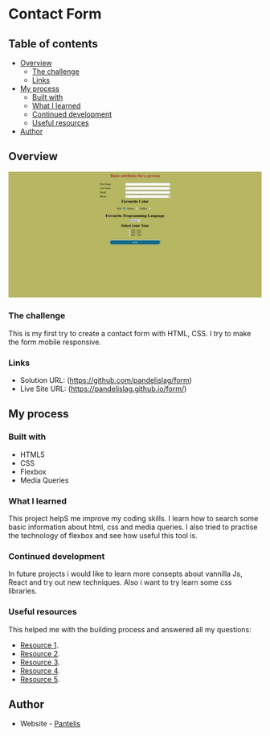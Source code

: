 # Contact Form

## Table of contents

- [Overview](#overview)
  - [The challenge](#the-challenge)
  - [Links](#links)
- [My process](#my-process)
  - [Built with](#built-with)
  - [What I learned](#what-i-learned)
  - [Continued development](#continued-development)
  - [Useful resources](#useful-resources)
- [Author](#author)

## Overview
![](/assets/form.png)

### The challenge

This is my first try to create a contact form with HTML, CSS. I try to make the form mobile responsive.

### Links

- Solution URL: (https://github.com/pandelislag/form)
- Live Site URL: (https://pandelislag.github.io/form/)

## My process

### Built with

- HTML5 
- CSS 
- Flexbox
- Media Queries
### What I learned

This project helpS me improve my coding skills. I learn how to search some basic information about html, css and media queries. I also tried to practise the technology of flexbox and see how useful this tool is.

### Continued development

In future projects i would like to learn more consepts about vannilla Js, React and try out new techniques. Also i want to try learn some css libraries. 


### Useful resources
This helped me with the building process and answered all my questions:
- [Resource 1](https://developer.mozilla.org/).
- [Resource 2](https://www.w3schools.com/css/css_rwd_mediaqueries.asp).
- [Resource 3](https://stackoverflow.com/).
- [Resource 4](https://www.freecodecamp.org/).
- [Resource 5](https://www.youtube.com/).

## Author

- Website - [Pantelis](https://github.com/pandelislag)

